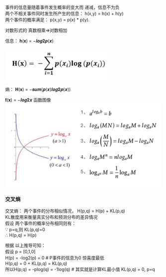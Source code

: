  事件的信息量随着事件发生概率的变大而 递减，信息不为负  
 两个不相关事件同时发生所产生的信息： h(x,y) = h(x) + h(y)  
 两个事件的概率满足： p(x,y) = p(x) * p(y).

对数形式的 真数相乘=>对数相加  

信息：
    𝐡(𝐱) = −𝒍𝒐𝒈𝟐𝒑(𝒙)

![信息熵](/res/math/entropy_1.png)  

熵：
    𝐇(𝐱) = −𝒔𝒖𝒎(𝒑(𝒙)𝒍𝒐𝒈𝟐𝒑(𝒙))

𝐟(𝐱) = −𝒍𝒐𝒈𝟐𝒙  函数图像
![-log2x](/res/math/entropy_2.png)

### 交叉熵

交叉熵： 两个事件的分布相似情况， H(p,q) = H(p) + KL(p,q)  
KL散度用来衡量真实分布和预测分布的差异情况  
假设 两个事件的概率分布相同则有：  
∵ p=q,则 KL(p,q)=0  
∴ H(p,q) = H(p)  

根据 以上推导可知：  
假设 p = [0,1,0]  
H(p) = -log2(p) = 0 # P事件的信息为0 惊喜度最低  
H(p,q) = 0 + KL(p,q) = KL(p,q)  
所以H(p,q) = -plog(q) = -1log(q) # 其实就是计算KL最小值 KL(p,q) = 0, p=q
